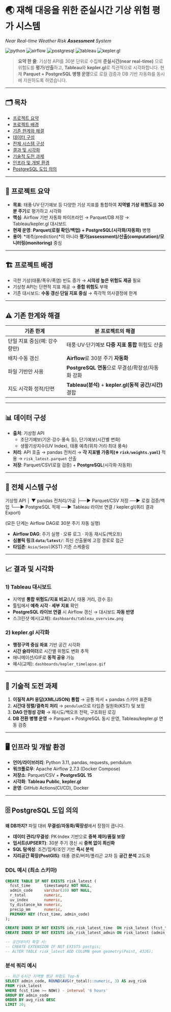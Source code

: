 # 🌏 재해 대응을 위한 준실시간 기상 위험 **평가** 시스템  
*Near Real-time Weather Risk **Assessment** System*

![python](https://img.shields.io/badge/Python-3.11-blue)
![airflow](https://img.shields.io/badge/Apache%20Airflow-2.7.3-017CEE)
![postgresql](https://img.shields.io/badge/PostgreSQL-15-336791)
![tableau](https://img.shields.io/badge/Tableau-Visualization-orange)
![kepler.gl](https://img.shields.io/badge/kepler.gl-Geospatial-00C2A0)

> **요약 한 줄**: 기상청 API를 30분 단위로 수집해 **준실시간(near real-time)** 으로 위험도를 **평가/산출**하고, **Tableau**와 **kepler.gl**로 직관적으로 시각화합니다. 현재 **Parquet + PostgreSQL 병행 운영**으로 로컬 검증과 DB 기반 자동화를 동시에 지원하도록 하였습니다.

---

## 🗂 목차
- [프로젝트 요약](#-프로젝트-요약)
- [프로젝트 배경](#-프로젝트-배경)
- [기존 한계와 해결](#-기존-한계와-해결)
- [데이터 구성](#-데이터-구성)
- [전체 시스템 구성](#-전체-시스템-구성)
- [결과 및 시각화](#-결과-및-시각화)
- [기술적 도전 과제](#-기술적-도전-과제)
- [인프라 및 개발 환경](#-인프라-및-개발-환경)
- [PostgreSQL 도입 의의](#-postgresql-도입-의의)

---

## 📌 프로젝트 요약
- **목표**: 태풍·UV·단기예보 등 다양한 기상 지표를 통합하여 **지역별 기상 위험도**를 **30분 주기**로 평가하고 시각화
- **핵심**: Airflow 기반 자동화 파이프라인 → Parquet/DB 저장 → Tableau/kepler.gl 대시보드
- **현재 운영**: **Parquet(로컬 확인/백업) + PostgreSQL(시각화/자동화)** 병행  
- **용어**: *예측(prediction)*이 아니라 **평가(assessment)/산출(computation)/모니터링(monitoring)** 중심

---

## 🏗 프로젝트 배경
- 극한 기상(태풍/폭우/폭염) 빈도 증가 → **시의성 높은 위험도 제공** 필요
- 기상청 API는 단편적 지표 제공 → **종합 위험도** 부재
- 기존 대시보드: **수동 갱신**·**단일 지표 중심** → 즉각적 의사결정에 한계

---

## ⚠ 기존 한계와 해결
| 기존 한계 | 본 프로젝트의 해결 |
|---|---|
| 단일 지표 중심(예: 강수량만) | 태풍·UV·단기예보 **다중 지표 통합** 위험도 산출 |
| 배치·수동 갱신 | **Airflow**로 30분 주기 **자동화** |
| 파일 기반만 사용 | **PostgreSQL 연동**으로 무결성/확장성/자동화 강화 |
| 지도 시각화 정적/단편 | **Tableau(분석)** + **kepler.gl(동적 공간/시간)** 결합 |

---

## 📊 데이터 구성
- **출처**: 기상청 API
  - 초단기예보(기온·강수·풍속 등), 단기예보(시간별 변화)
  - 생활기상지수(UV Index), 태풍 예측(위치·거리·최대 풍속)
- **처리**: API 호출 → pandas 전처리 → **각 지표별 가중치(※ `risk/weights.yaml`)** 적용 → `risk_latest.parquet` 산출
- **저장**: Parquet/CSV(로컬 검증) + **PostgreSQL**(시각화·자동화)

---

## 🔧 전체 시스템 구성
기상청 API
│
▼
pandas 전처리/가공
├──► Parquet/CSV 저장 ──► 로컬 검증/백업
└──► PostgreSQL 적재 ──► Tableau 라이브 연결 / kepler.gl(쿼리 결과 Export)

(모든 단계는 Airflow DAG로 30분 주기 자동 실행)


- **Airflow DAG**: 주기 실행 · 오류 로그 · 자동 재시도(백오프)
- **심볼릭 링크 `data/latest/`**: 최신 산출물에 고정 경로로 접근
- **타임존**: `Asia/Seoul`(KST) 기준 스케줄링

---

## 📈 결과 및 시각화

### 1) Tableau 대시보드
- 지역별 **통합 위험도/지표 비교**(UV, 태풍 거리, 강수 등)
- 툴팁에서 **예측 시각 · 세부 지표** 확인
- **PostgreSQL 라이브 연결** 시 Airflow 갱신 → 대시보드 **자동 반영**
- 스크린샷 예시(교체): `dashboards/tableau_overview.png`

### 2) kepler.gl 시각화
- **행정구역 중심 좌표** 기반 공간 시각화
- **시간 슬라이더**로 시간별 위험도 변화 추적
- 애니메이션/GIF로 **동적 공유** 가능
- 예시(교체): `dashboards/kepler_timelapse.gif`

---

## 🧩 기술적 도전 과제
1. **이질적 API 응답(XML/JSON) 통합** → 공통 파서 + pandas 스키마 표준화
2. **시간대 정렬/결측치 처리** → `pendulum`으로 타임존 일원화(KST) 및 보정
3. **DAG 안정성 강화** → 재시도/백오프 전략, 구조화된 로깅
4. **DB 전환 병행 운영** → Parquet + PostgreSQL 동시 운영, Tableau/kepler.gl 연동 검증

---

## 🖥 인프라 및 개발 환경
- **언어/라이브러리**: Python 3.11, pandas, requests, pendulum
- **워크플로우**: Apache Airflow 2.7.3 (Docker Compose)
- **저장소**: Parquet/CSV + **PostgreSQL 15**
- **시각화**: **Tableau Public**, **kepler.gl**
- **운영**: GitHub Actions(CI/CD), Docker

---

## 🗄 PostgreSQL 도입 의의

**왜 DB까지?** 파일 대비 **무결성/자동화/확장성**에서 장점이 큽니다.

- **데이터 관리/무결성**: PK·Index 기반으로 **중복 제어/품질 보장**
- **업서트(UPSERT)**: 30분 주기 갱신 시 **중복 없이 최신화**
- **SQL 탐색성**: 조건/집계/조인 기반 **즉시 분석**
- **지리공간 확장(PostGIS)**: 태풍 경로/버퍼/폴리곤 교차 등 **공간 분석** 고도화

### DDL 예시 (최소 스키마)

```sql
CREATE TABLE IF NOT EXISTS risk_latest (
  fcst_time      timestamptz NOT NULL,
  admin_code     varchar(20) NOT NULL,
  r_total        numeric,
  uv_index       numeric,
  ty_distance_km numeric,
  precip_mm      numeric,
  PRIMARY KEY (fcst_time, admin_code)
);

CREATE INDEX IF NOT EXISTS idx_risk_latest_time  ON risk_latest (fcst_time);
CREATE INDEX IF NOT EXISTS idx_risk_latest_admin ON risk_latest (admin_code);

-- 공간데이터 확장 시:
-- CREATE EXTENSION IF NOT EXISTS postgis;
-- ALTER TABLE risk_latest ADD COLUMN geom geometry(Point, 4326);

```

### 분석 쿼리 예시

```sql
-- 최근 6시간 지역별 평균 위험도 Top-N
SELECT admin_code, ROUND(AVG(r_total)::numeric, 3) AS avg_risk
FROM risk_latest
WHERE fcst_time >= NOW() - interval '6 hours'
GROUP BY admin_code
ORDER BY avg_risk DESC
LIMIT 20;

```

